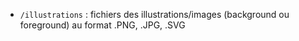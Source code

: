 - `/illustrations` : fichiers des illustrations/images (background ou foreground) au format .PNG, .JPG, .SVG
